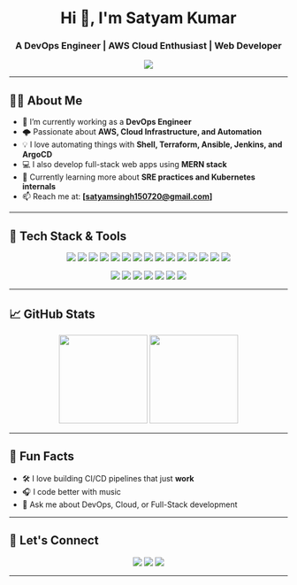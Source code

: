 <h1 align="center">Hi 👋, I'm Satyam Kumar</h1>
<h3 align="center">A DevOps Engineer | AWS Cloud Enthusiast | Web Developer</h3>

<p align="center">
  <img src="https://readme-typing-svg.demolab.com/?lines=DevOps%20Engineer;AWS%20Certified;Linux%20%7C%20Docker%20%7C%20Kubernetes;Infrastructure%20as%20Code%20with%20Terraform;Full-Stack%20Web%20Developer" />
</p>

---

## 🧑‍💻 About Me

- 🔭 I’m currently working as a **DevOps Engineer**
- 🌩️ Passionate about **AWS, Cloud Infrastructure, and Automation**
- 💡 I love automating things with **Shell, Terraform, Ansible, Jenkins, and ArgoCD**
- 💻 I also develop full-stack web apps using **MERN stack**
- 🌱 Currently learning more about **SRE practices and Kubernetes internals**
- 📫 Reach me at: **[satyamsingh150720@gmail.com]**

---

## 🚀 Tech Stack & Tools

<p align="center">
  <!-- DevOps Tools -->
  <img src="https://img.shields.io/badge/Linux-FCC624?style=for-the-badge&logo=linux&logoColor=black" />
  <img src="https://img.shields.io/badge/Bash-121011?style=for-the-badge&logo=gnu-bash&logoColor=white" />
  <img src="https://img.shields.io/badge/Git-F05032?style=for-the-badge&logo=git&logoColor=white" />
  <img src="https://img.shields.io/badge/GitHub-181717?style=for-the-badge&logo=github&logoColor=white" />
  <img src="https://img.shields.io/badge/Docker-2496ED?style=for-the-badge&logo=docker&logoColor=white" />
  <img src="https://img.shields.io/badge/Kubernetes-326CE5?style=for-the-badge&logo=kubernetes&logoColor=white" />
  <img src="https://img.shields.io/badge/Terraform-7B42BC?style=for-the-badge&logo=terraform&logoColor=white" />
  <img src="https://img.shields.io/badge/Ansible-EE0000?style=for-the-badge&logo=ansible&logoColor=white" />
  <img src="https://img.shields.io/badge/ArgoCD-FE5000?style=for-the-badge&logo=argo&logoColor=white" />
  <img src="https://img.shields.io/badge/Jenkins-D24939?style=for-the-badge&logo=jenkins&logoColor=white" />
  <img src="https://img.shields.io/badge/GitLab-FC6D26?style=for-the-badge&logo=gitlab&logoColor=white" />
  <img src="https://img.shields.io/badge/Slack-4A154B?style=for-the-badge&logo=slack&logoColor=white" />
  <img src="https://img.shields.io/badge/Jira-0052CC?style=for-the-badge&logo=jira&logoColor=white" />
  <img src="https://img.shields.io/badge/Grafana-F46800?style=for-the-badge&logo=grafana&logoColor=white" />
  <img src="https://img.shields.io/badge/Prometheus-E6522C?style=for-the-badge&logo=prometheus&logoColor=white" />
</p>

<p align="center">
  <!-- Web Dev Tools -->
  <img src="https://img.shields.io/badge/HTML5-E34F26?style=for-the-badge&logo=html5&logoColor=white" />
  <img src="https://img.shields.io/badge/CSS3-1572B6?style=for-the-badge&logo=css3&logoColor=white" />
  <img src="https://img.shields.io/badge/TailwindCSS-38B2AC?style=for-the-badge&logo=tailwind-css&logoColor=white" />
  <img src="https://img.shields.io/badge/JavaScript-F7DF1E?style=for-the-badge&logo=javascript&logoColor=black" />
  <img src="https://img.shields.io/badge/ReactJS-61DAFB?style=for-the-badge&logo=react&logoColor=black" />
  <img src="https://img.shields.io/badge/ExpressJS-000000?style=for-the-badge&logo=express&logoColor=white" />
  <img src="https://img.shields.io/badge/MongoDB-47A248?style=for-the-badge&logo=mongodb&logoColor=white" />
</p>

---

## 📈 GitHub Stats

<p align="center">
  <img src="https://github-readme-stats.vercel.app/api?username=satyam-kumar&show_icons=true&theme=github_dark" height="160" />
  <img src="https://github-readme-stats.vercel.app/api/top-langs/?username=satyam-kumar&layout=compact&theme=github_dark" height="160" />
</p>

---

## 🧠 Fun Facts

- 🛠️ I love building CI/CD pipelines that just **work**
- 🎧 I code better with music
- 💬 Ask me about DevOps, Cloud, or Full-Stack development

---

## 🔗 Let's Connect

<p align="center">
  <a href="mailto:your.satyamsingh150720@gmail.com.com"><img src="https://img.shields.io/badge/Email-D14836?style=for-the-badge&logo=gmail&logoColor=white" /></a>
  <a href="www.linkedin.com/in/satyam-kumar-9a711b28b"><img src="https://img.shields.io/badge/LinkedIn-0A66C2?style=for-the-badge&logo=linkedin&logoColor=white" /></a>
  <a href="https://your-portfolio.com"><img src="https://img.shields.io/badge/Portfolio-12100E?style=for-the-badge&logo=github&logoColor=white" /></a>
</p>

---

<!-- README generated with ❤️ by ChatGPT -->

